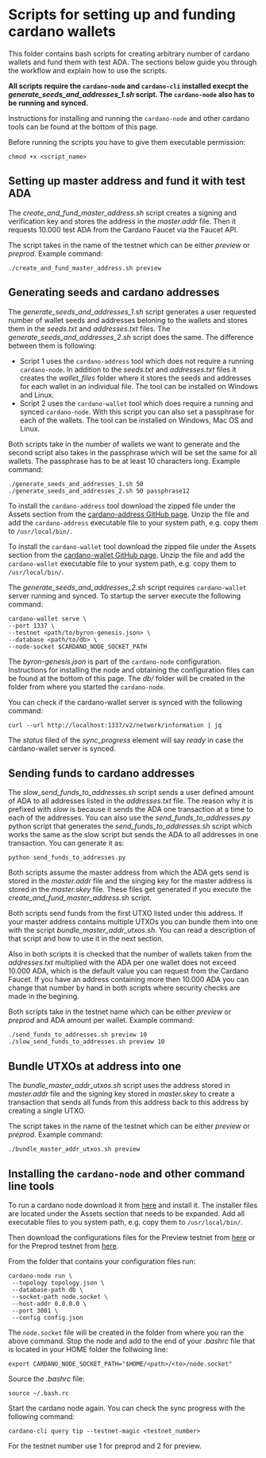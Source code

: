 
# Scripts for setting up and funding cardano wallets

This folder contains bash scripts for creating arbitrary number of cardano wallets and fund them with test ADA. The sections below guide you through the workflow and explain how to use the scripts. 

**All scripts require the `cardano-node` and `cardano-cli` installed execpt the *generate_seeds_and_addresses_1.sh* script. The `cardano-node` also has to be running and synced.** 

Instructions for installing and running the `cardano-node` and other cardano tools can be found at the bottom of this page. 

Before running the scripts you have to give them executable permission: 
```console
chmod +x <script_name>
```

Setting up master address and fund it with test ADA
---------------------------------------------------

The *create_and_fund_master_address.sh* script creates a signing and verification key and stores the address in the *master.addr* file. Then it requests 10.000 test ADA from the Cardano Faucet via the Faucet API. 

The script takes in the name of the testnet which can be either *preview* or *preprod*. Example command:
```console
./create_and_fund_master_address.sh preview
```

Generating seeds and cardano addresses
--------------------------------------

The *generate_seeds_and_addresses_1.sh* script generates a user requested number of wallet seeds and addresses beloning to the wallets and stores them in the *seeds.txt* and *addresses.txt* files. The *generate_seeds_and_addresses_2.sh* script does the same. The difference between them is following: 
* Script 1 uses the `cardano-address` tool which does not require a running `cardano-node`. In addition to the *seeds.txt* and *addresses.txt* files it creates the *wallet_files* folder where it stores the seeds and addresses for each wallet in an individual file. The tool can be installed on Windows and Linux. 
* Script 2 uses the `cardano-wallet` tool which does require a running and synced `cardano-node`. With this script you can also set a passphrase for each of the wallets. The tool can be installed on Windows, Mac OS and Linux. 

Both scripts take in the number of wallets we want to generate and the second script also takes in the passphrase which will be set the same for all wallets. The passphrase has to be at least 10 characters long. Example command:
```console
./generate_seeds_and_addresses_1.sh 50 
./generate_seeds_and_addresses_2.sh 50 passphrase12 
```

To install the `cardano-address` tool download the zipped file under the Assets section from the [cardano-address GitHub page](https://github.com/IntersectMBO/cardano-addresses/releases). Unzip the file and add the `cardano-address` executable file to your system path, e.g. copy them to `/usr/local/bin/`. 

To install the `cardano-wallet` tool download the zipped file under the Assets section from the [cardano-wallet GitHub page](https://github.com/cardano-foundation/cardano-wallet#obtaining-cardano-wallet). Unzip the file and add the `cardano-wallet` executable file to your system path, e.g. copy them to `/usr/local/bin/`. 

The *generate_seeds_and_addresses_2.sh* script requires `cardano-wallet` server running and synced. To startup the server execute the following command:
```console
cardano-wallet serve \
--port 1337 \
--testnet <path/to/byron-genesis.json> \
--database <path/to/db> \
--node-socket $CARDANO_NODE_SOCKET_PATH
```

The *byron-genesis.json* is part of the `cardano-node` configuration. Instructions for installing the node and obtaining the configuration files can be found at the bottom of this page. The *db/* folder will be created in the folder from where you started the `cardano-node`. 

You can check if the cardano-wallet server is synced with the following command:
```console
curl --url http://localhost:1337/v2/network/information | jq
```
The *status* filed of the *sync_progress* element will say *ready* in case the cardano-wallet server is synced. 

Sending funds to cardano addresses
----------------------------------

The *slow_send_funds_to_addresses.sh* script sends a user defined amount of ADA to all addresses listed in the *addresses.txt* file. The reason why it is prefixed with *slow* is because it sends the ADA one transaction at a time to each of the addresses. You can also use the *send_funds_to_addresses.py* python script that generates the *send_funds_to_addresses.sh* script which works the same as the slow script but sends the ADA to all addresses in one transaction. You can generate it as:
```console
python send_funds_to_addresses.py 
```

Both scripts assume the master address from which the ADA gets send is stored in the *master.addr* file and the singing key for the master address is stored in the *master.skey* file. These files get generated if you execute the *create_and_fund_master_address.sh* script. 

Both scripts send funds from the first UTXO listed under this address. If your master address contains multiple UTXOs you can bundle them into one with the script *bundle_master_addr_utxos.sh*. You can read a description of that script and how to use it in the next section. 

Also in both scripts it is checked that the number of wallets taken from the *addresses.txt* multiplied with the ADA per one wallet does not exceed 10.000 ADA, which is the default value you can request from the Cardano Faucet. If you have an address containing more then 10.000 ADA you can change that number by hand in both scripts where security checks are made in the begining.  

Both scripts take in the testnet name which can be either *preview* or *preprod* and ADA amount per wallet. Example command: 
```console
./send_funds_to_addresses.sh preview 10
./slow_send_funds_to_addresses.sh preview 10
```

Bundle UTXOs at address into one
--------------------------------

The *bundle_master_addr_utxos.sh* script uses the address stored in *master.addr* file and the signing key stored in *master.skey* to create a transaction that sends all funds from this address back to this address by creating a single UTXO. 

The script takes in the name of the testnet which can be either *preview* or *preprod*. Example command: 
```console
./bundle_master_addr_utxos.sh preview
```

Installing the `cardano-node` and other command line tools
----------------------------------------------------------

To run a cardano node download it from [here](https://github.com/input-output-hk/cardano-node/releases) and install it. The installer files are located under the Assets section that needs to be expanded. Add all executable files to you system path, e.g. copy them to `/usr/local/bin/`. 

Then download the configurations files for the Preview testnet from [here](https://book.world.dev.cardano.org/environments.html#preview-testnet) or for the Preprod testnet from [here](https://book.world.dev.cardano.org/environments.html#pre-production-testnet). 

From the folder that contains your configuration files run: 
```console
cardano-node run \
 --topology topology.json \
 --database-path db \
 --socket-path node.socket \
 --host-addr 0.0.0.0 \
 --port 3001 \
 --config config.json
```

The `node.socket` file will be created in the folder from where you ran the above command. Stop the node and add to the end of your *.bashrc* file that is located in your HOME folder the follwoing line:
```console
export CARDANO_NODE_SOCKET_PATH="$HOME/<path>/<to>/node.socket"
```
Source the *.bashrc* file:
```console
source ~/.bash.rc
```
Start the cardano node again. You can check the sync progress with the following command:
```console
cardano-cli query tip --testnet-magic <testnet_number> 
```
For the testnet number use 1 for preprod and 2 for preview. 
